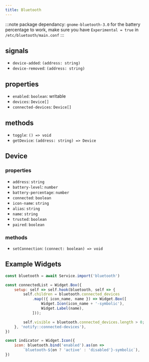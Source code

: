 ```yaml
---
title: Bluetooth
---
```


:::note
package dependancy: `gnome-bluetooth-3.0`
for the battery percentage to work, make sure you have `Experimental = true` in `/etc/bluetooth/main.conf`
:::

## signals

* `device-added`: `(address: string)`
* `device-removed`: `(address: string)`

## properties

* `enabled`: `boolean`: writable
* `devices`: `Device[]`
* `connected-devices`: `Device[]`

## methods

* `toggle`: `() => void`
* `getDevice`: `(address: string) => Device`

## Device

### properties

* `address`: `string`
* `battery-level`: `number`
* `battery-percentage`: `number`
* `connected`: `boolean`
* `icon-name`: `string`
* `alias`: `string`
* `name`: `string`
* `trusted`: `boolean`
* `paired`: `boolean`

### methods

* `setConnection`: `(connect: boolean) => void`

## Example Widgets

```js
const bluetooth = await Service.import('bluetooth')

const connectedList = Widget.Box({
    setup: self => self.hook(bluetooth, self => {
        self.children = bluetooth.connected_devices
            .map(({ icon_name, name }) => Widget.Box([
                Widget.Icon(icon_name + '-symbolic'),
                Widget.Label(name),
            ]));

        self.visible = bluetooth.connected_devices.length > 0;
    }, 'notify::connected-devices'),
})

const indicator = Widget.Icon({
    icon: bluetooth.bind('enabled').as(on =>
        `bluetooth-${on ? 'active' : 'disabled'}-symbolic`),
})
```

